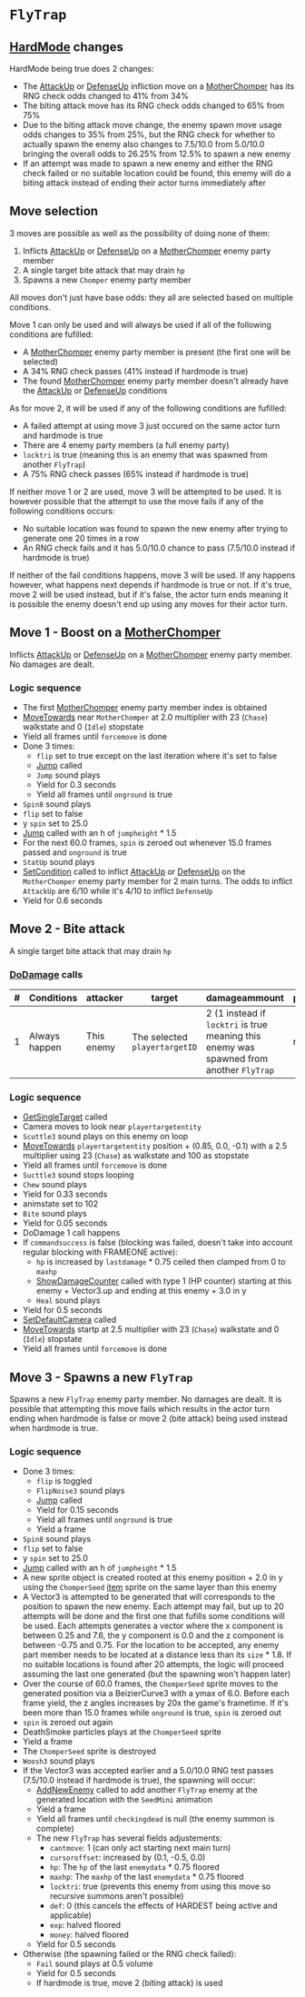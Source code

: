 # `FlyTrap`

## [HardMode](../../Damage%20pipeline/HardMode.md) changes
HardMode being true does 2 changes:

- The [AttackUp](../../Actors%20states/BattleCondition/AttackUp.md) or [DefenseUp](../../Actors%20states/BattleCondition/DefenseUp.md) infliction move on a [MotherChomper](MotherChomper.md) has its RNG check odds changed to 41% from 34%
- The biting attack move has its RNG check odds changed to 65% from 75%
- Due to the biting attack move change, the enemy spawn move usage odds changes to 35% from 25%, but the RNG check for whether to actually spawn the enemy also changes to 7.5/10.0 from 5.0/10.0 bringing the overall odds to 26.25% from 12.5% to spawn a new enemy
- If an attempt was made to spawn a new enemy and either the RNG check failed or no suitable location could be found, this enemy will do a biting attack instead of ending their actor turns immediately after

## Move selection
3 moves are possible as well as the possibility of doing none of them:

1. Inflicts [AttackUp](../../Actors%20states/BattleCondition/AttackUp.md) or [DefenseUp](../../Actors%20states/BattleCondition/DefenseUp.md) on a [MotherChomper](MotherChomper.md) enemy party member
2. A single target bite attack that may drain `hp`
3. Spawns a new `Chomper` enemy party member

All moves don't just have base odds: they all are selected based on multiple conditions.

Move 1 can only be used and will always be used if all of the following conditions are fufilled:

- A [MotherChomper](MotherChomper.md) enemy party member is present (the first one will be selected)
- A 34% RNG check passes (41% instead if hardmode is true)
- The found [MotherChomper](MotherChomper.md) enemy party member doesn't already have the [AttackUp](../../Actors%20states/BattleCondition/AttackUp.md) or [DefenseUp](../../Actors%20states/BattleCondition/DefenseUp.md) conditions

As for move 2, it will be used if any of the following conditions are fufilled:

- A failed attempt at using move 3 just occured on the same actor turn and hardmode is true
- There are 4 enemy party members (a full enemy party)
- `locktri` is true (meaning this is an enemy that was spawned from another `FlyTrap`)
- A 75% RNG check passes (65% instead if hardmode is true)

If neither move 1 or 2 are used, move 3 will be attempted to be used. It is however possible that the attempt to use the move fails if any of the following conditions occurs:

- No suitable location was found to spawn the new enemy after trying to generate one 20 times in a row
- An RNG check fails and it has 5.0/10.0 chance to pass (7.5/10.0 instead if hardmode is true)

If neither of the fail conditions happens, move 3 will be used. If any happens however, what happens next depends if hardmode is true or not. If it's true, move 2 will be used instead, but if it's false, the actor turn ends meaning it is possible the enemy doesn't end up using any moves for their actor turn.

## Move 1 - Boost on a [MotherChomper](MotherChomper.md)
Inflicts [AttackUp](../../Actors%20states/BattleCondition/AttackUp.md) or [DefenseUp](../../Actors%20states/BattleCondition/DefenseUp.md) on a [MotherChomper](MotherChomper.md) enemy party member. No damages are dealt.

### Logic sequence

- The first [MotherChomper](MotherChomper.md) enemy party member index is obtained
- [MoveTowards](../../../Entities/EntityControl/EntityControl%20Methods.md#movetowards) near `MotherChomper` at 2.0 multiplier with 23 (`Chase`) walkstate and 0 (`Idle`) stopstate
- Yield all frames until `forcemove` is done
- Done 3 times:
    - `flip` set to true except on the last iteration where it's set to false
    - [Jump](../../../Entities/EntityControl/EntityControl%20Methods.md#jump) called
    - `Jump` sound plays
    - Yield for 0.3 seconds
    - Yield all frames until `onground` is true
- `Spin8` sound plays
- `flip` set to false
- y `spin` set to 25.0
- [Jump](../../../Entities/EntityControl/EntityControl%20Methods.md#jump) called with an h of `jumpheight` * 1.5
- For the next 60.0 frames, `spin` is zeroed out whenever 15.0 frames passed and `onground` is true
- `StatUp` sound plays
- [SetCondition](../../Actors%20states/Conditions%20methods/SetCondition.md) called to inflict [AttackUp](../../Actors%20states/BattleCondition/AttackUp.md) or [DefenseUp](../../Actors%20states/BattleCondition/DefenseUp.md) on the `MotherChomper` enemy party member for 2 main turns. The odds to inflict `AttackUp` are 6/10 while it's 4/10 to inflict `DefenseUp`
- Yield for 0.6 seconds

## Move 2 - Bite attack
A single target bite attack that may drain `hp`

### [DoDamage](../../Damage%20pipeline/DoDamage.md) calls

|#|Conditions|attacker|target|damageammount|property|overrides|block|
|-:|---|---|---|---|---|---|---|
|1|Always happen|This enemy|The selected `playertargetID`|2 (1 instead if `locktri` is true meaning this enemy was spawned from another `FlyTrap`|null|null|`commandsuccess`|

### Logic sequence

- [GetSingleTarget](../../Actors%20states/Targetting/GetRandomAvaliablePlayer.md#getsingletarget) called
- Camera moves to look near `playertargetentity`
- `Scuttle3` sound plays on this enemy on loop
- [MoveTowards](../../../Entities/EntityControl/EntityControl%20Methods.md#movetowards) `playertargetentity` position + (0.85, 0.0, -0.1) with a 2.5 multiplier using 23 (`Chase`) as walkstate and 100 as stopstate
- Yield all frames until `forcemove` is done
- `Sucttle3` sound stops looping
- `Chew` sound plays
- Yield for 0.33 seconds
- animstate set to 102
- `Bite` sound plays
- Yield for 0.05 seconds
- DoDamage 1 call happens
- If `commandsuccess` is false (blocking was failed, doesn't take into account regular blocking with FRAMEONE active):
    - `hp` is increased by `lastdamage` * 0.75 ceiled then clamped from 0 to `maxhp`
    - [ShowDamageCounter](../../Visual%20rendering/ShowDamageCounter.md) called with type 1 (HP counter) starting at this enemy + Vector3.up and ending at this enemy + 3.0 in y
    - `Heal` sound plays
- Yield for 0.5 seconds
- [SetDefaultCamera](../../Visual%20rendering/SetDefaultCamera.md) called
- [MoveTowards](../../../Entities/EntityControl/EntityControl%20Methods.md#movetowards) startp at 2.5 multiplier with 23 (`Chase`) walkstate and 0 (`Idle`) stopstate
- Yield all frames until `forcemove` is done

## Move 3 - Spawns a new `FlyTrap`
Spawns a new `FlyTrap` enemy party member. No damages are dealt. It is possible that attempting this move fails which results in the actor turn ending when hardmode is false or move 2 (bite attack) being used instead when hardmode is true.

### Logic sequence

- Done 3 times:
    - `flip` is toggled
    - `FlipNoise3` sound plays
    - [Jump](../../../Entities/EntityControl/EntityControl%20Methods.md#jump) called
    - Yield for 0.15 seconds
    - Yield all frames until `onground` is true
    - Yield a frame
- `Spin8` sound plays
- `flip` set to false
- y `spin` set to 25.0
- [Jump](../../../Entities/EntityControl/EntityControl%20Methods.md#jump) called with an h of `jumpheight` * 1.5
- A new sprite object is created rooted at this enemy position + 2.0 in y using the `ChomperSeed` [item](../../../Enums%20and%20IDs/Items.md) sprite on the same layer than this enemy
- A Vector3 is attempted to be generated that will corresponds to the position to spawn the new enemy. Each attempt may fail, but up to 20 attempts will be done and the first one that fufills some conditions will be used. Each attempts generates a vector where the x component is between 0.25 and 7.6, the y component is 0.0 and the z component is between -0.75 and 0.75. For the location to be accepted, any enemy part member needs to be located at a distance less than its `size` * 1.8. If no suitable locations is found after 20 attempts, the logic will proceed assuming the last one generated (but the spawning won't happen later)
- Over the course of 60.0 frames, the `ChomperSeed` sprite moves to the generated position via a BeizierCurve3 with a ymax of 6.0. Before each frame yield, the z angles increases by 20x the game's frametime. If it's been more than 15.0 frames while `onground` is true, `spin` is zeroed out
- `spin` is zeroed out again
- DeathSmoke particles plays at the `ChomperSeed` sprite
- Yield a frame
- The `ChomperSeed` sprite is destroyed
- `Woosh3` sound plays
- If the Vector3 was accepted earlier and a 5.0/10.0 RNG test passes (7.5/10.0 instead if hardmode is true), the spawning will occur:
    - [AddNewEnemy](../../Actors%20states/Enemy%20party%20members/AddNewEnemy.md) called to add another `FlyTrap` enemy at the generated location with the `SeedMini` animation
    - Yield a frame
    - Yield all frames until `checkingdead` is null (the enemy summon is complete)
    - The new `FlyTrap` has several fields adjustements:
        - `cantmove`: 1 (can only act starting next main turn)
        - `cursoroffset`: increased by (0.1, -0.5, 0.0)
        - `hp`: The `hp` of the last `enemydata` * 0.75 floored
        - `maxhp`: The `maxhp` of the last `enemydata` * 0.75 floored
        - `locktri`: true (prevents this enemy from using this move so recursive summons aren't possible)
        - `def`: 0 (this cancels the effects of HARDEST being active and applicable)
        - `exp`: halved floored
        - `money`: halved floored
    - Yield for 0.5 seconds
- Otherwise (the spawning failed or the RNG check failed):
    - `Fail` sound plays at 0.5 volume
    - Yield for 0.5 seconds
    - If hardmode is true, move 2 (biting attack) is used
